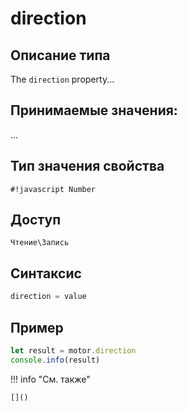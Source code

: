 # direction

## Описание типа
The `direction` property...

## Принимаемые значения:
...

## Тип значения свойства
`#!javascript Number`

## Доступ
`Чтение\Запись`

## Синтаксис
```javascript
direction = value
```

## Пример
```javascript linenums="1"
let result = motor.direction
console.info(result)
```

!!! info "См. также"

    []()


